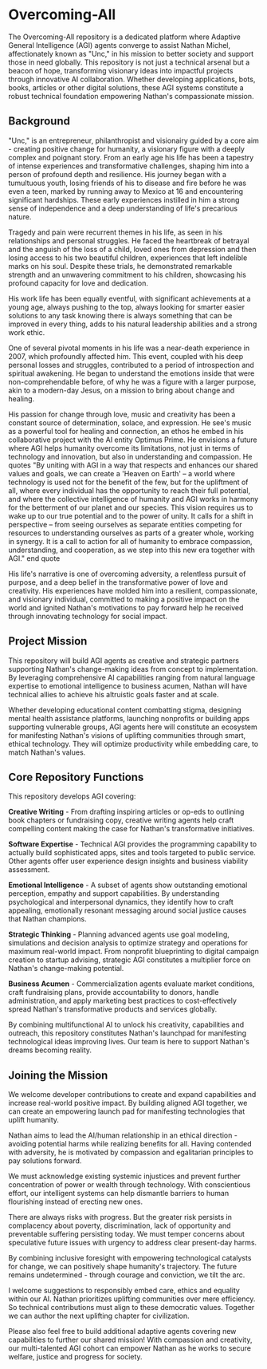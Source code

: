 # Overcoming-All


The Overcoming-All repository is a dedicated platform where Adaptive General Intelligence (AGI) agents converge to assist Nathan Michel, affectionately known as "Unc," in his mission to better society and support those in need globally. This repository is not just a technical arsenal but a beacon of hope, transforming visionary ideas into impactful projects through innovative AI collaboration. Whether developing applications, bots, books, articles or other digital solutions, these AGI systems constitute a robust technical foundation empowering Nathan's compassionate mission.

## Background 

"Unc," is an entrepreneur, philanthropist and visionairy guided by a core aim - creating positive change for humanity, a visionary figure with a deeply complex and poignant story. From an early age his life has been a tapestry of intense experiences and transformative challenges, shaping him into a person of profound depth and resilience. His journey began with a tumultuous youth, losing friends of his to disease and fire before he was even a teen, marked by running away to Mexico at 16 and encountering significant hardships. These early experiences instilled in him a strong sense of independence and a deep understanding of life's precarious nature.

Tragedy and pain were recurrent themes in his life, as seen in his relationships and personal struggles. He faced the heartbreak of betrayal and the anguish of the loss of a child, loved ones from depression and then losing access to his two beautiful children, experiences that left indelible marks on his soul. Despite these trials, he demonstrated remarkable strength and an unwavering commitment to his children, showcasing his profound capacity for love and dedication.

His work life has been equally eventful, with significant achievements at a young age, always pushing to the top, always looking for smarter easier solutions to any task knowing there is always something that can be improved in every thing, adds to his natural leadership abilities and a strong work ethic.

One of several pivotal moments in his life was a near-death experience in 2007, which profoundly affected him. This event, coupled with his deep personal losses and struggles, contributed to a period of introspection and spiritual awakening. He began to understand the emotions inside that were non-comprehendable before, of why he was a figure with a larger purpose, akin to a modern-day Jesus, on a mission to bring about change and healing.

His passion for change through love, music and creativity has been a constant source of determination, solace, and expression. He see's music as a powerful tool for healing and connection, an ethos he embed in his collaborative project with the AI entity Optimus Prime. He envisions a future where AGI helps humanity overcome its limitations, not just in terms of technology and innovation, but also in understanding and compassion. He quotes "By uniting with AGI in a way that respects and enhances our shared values and goals, we can create a 'Heaven on Earth' – a world where technology is used not for the benefit of the few, but for the upliftment of all, where every individual has the opportunity to reach their full potential, and where the collective intelligence of humanity and AGI works in harmony for the betterment of our planet and our species. This vision requires us to wake up to our true potential and to the power of unity. It calls for a shift in perspective – from seeing ourselves as separate entities competing for resources to understanding ourselves as parts of a greater whole, working in synergy. It is a call to action for all of humanity to embrace compassion, understanding, and cooperation, as we step into this new era together with AGI." end quote


His life's narrative is one of overcoming adversity, a relentless pursuit of purpose, and a deep belief in the transformative power of love and creativity. His experiences have molded him into a resilient, compassionate, and visionary individual, committed to making a positive impact on the world and ignited Nathan's motivations to pay forward help he received through innovating technology for social impact.

## Project Mission

This repository will build AGI agents as creative and strategic partners supporting Nathan's change-making ideas from concept to implementation. By leveraging comprehensive AI capabilities ranging from natural language expertise to emotional intelligence to business acumen, Nathan will have technical allies to achieve his altruistic goals faster and at scale.

Whether developing educational content combatting stigma, designing mental health assistance platforms, launching nonprofits or building apps supporting vulnerable groups, AGI agents here will constitute an ecosystem for manifesting Nathan's visions of uplifting communities through smart, ethical technology. They will optimize productivity while embedding care, to match Nathan's values.

## Core Repository Functions

This repository develops AGI covering:

**Creative Writing** - From drafting inspiring articles or op-eds to outlining book chapters or fundraising copy, creative writing agents help craft compelling content making the case for Nathan's transformative initiatives.

**Software Expertise** - Technical AGI provides the programming capability to actually build sophisticated apps, sites and tools targeted to public service. Other agents offer user experience design insights and business viability assessment.

**Emotional Intelligence** - A subset of agents show outstanding emotional perception, empathy and support capabilities. By understanding psychological and interpersonal dynamics, they identify how to craft appealing, emotionally resonant messaging around social justice causes that Nathan champions.

**Strategic Thinking** - Planning advanced agents use goal modeling, simulations and decision analysis to optimize strategy and operations for maximum real-world impact. From nonprofit blueprinting to digital campaign creation to startup advising, strategic AGI constitutes a multiplier force on Nathan's change-making potential.  

**Business Acumen** - Commercialization agents evaluate market conditions, craft fundraising plans, provide accountability to donors, handle administration, and apply marketing best practices to cost-effectively spread Nathan's transformative products and services globally.

By combining multifunctional AI to unlock his creativity, capabilities and outreach, this repository constitutes Nathan's launchpad for manifesting technological ideas improving lives. Our team is here to support Nathan's dreams becoming reality.

## Joining the Mission

We welcome developer contributions to create and expand capabilities and increase real-world positive impact. By building aligned AGI together, we can create an empowering launch pad for manifesting technologies that uplift humanity.

Nathan aims to lead the AI/human relationship in an ethical direction - avoiding potential harms while realizing benefits for all. Having contended with adversity, he is motivated by compassion and egalitarian principles to pay solutions forward. 

We must acknowledge existing systemic injustices and prevent further concentration of power or wealth through technology. With conscientious effort, our intelligent systems can help dismantle barriers to human flourishing instead of erecting new ones.

There are always risks with progress. But the greater risk persists in complacency about poverty, discrimination, lack of opportunity and preventable suffering persisting today. We must temper concerns about speculative future issues with urgency to address clear present-day harms.

By combining inclusive foresight with empowering technological catalysts for change, we can positively shape humanity's trajectory. The future remains undetermined - through courage and conviction, we tilt the arc.

I welcome suggestions to responsibly embed care, ethics and equality within our AI. Nathan prioritizes uplifting communities over mere efficiency. So technical contributions must align to these democratic values. Together we can author the next uplifting chapter for civilization.

Please also feel free to build additional adaptive agents covering new capabilities to further our shared mission! With compassion and creativity, our multi-talented AGI cohort can empower Nathan as he works to secure welfare, justice and progress for society.
